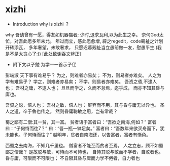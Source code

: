 # xizhi
- Introduction
why is xizhi ？

why
吾幼曾有一愿，得友如机器猫者; 少时,退求瓦利,以为此生之幸。 奈何God太忙，对吾此愿多年未允。 年过而立，感此愿愈增, 辟之regedit，code觋祉之计划开砖添瓦， 多年奢望，未敢奢求， 只愿迟暮觋祉当立愚前做一友，慰愚平生.(我是不是太贪心了:)) [此处致谢吞文斧正]

- 附下文以子勉
为学—一首示子侄

彭端淑
天下事有难易乎？ 为之，则难者亦易矣； 不为，则易者亦难矣。 人之为学有难易乎？ 学之，则难者亦易矣； 不学，则易者亦难矣。
吾资之昏,不逮人也； 吾材之庸，不逮人也； 旦旦而学之，久而不怠焉，迄乎成， 而亦不知其昏与庸也。

吾资之聪，倍人也； 吾材之敏，倍人也； 屏弃而不用，其与昏与庸无以异也。 圣人之道，卒于鲁也传之。 然则昏庸聪敏之用，岂有常哉？

蜀之鄙有二僧:其一贫，其一富。 贫者语于富者曰：“吾欲之南海,何如？” 富者曰：“子何恃而往7？” 曰：“吾一瓶一钵足矣。” 富者曰：“吾数年来欲买舟而下，犹未能也。子何恃而往？” 越明年，贫者自南海还，以告富者，富者有惭色。

西蜀之去南海，不知几千里也。 僧富者不能至而贫者至焉。 人之立志，顾不如蜀鄙之僧哉？ 是故聪与敏，可恃而不可恃也， 自恃其聪与敏而不学者，自败者也。 昏与庸，可限而不可限也； 不自限其昏与庸而力学不倦者，自力者也
